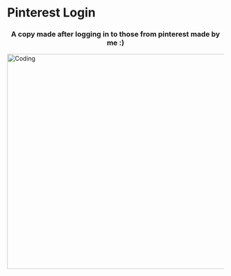 # Pinterest Login

<h3 align="center">A copy made after logging in to those from pinterest made by me :)</h3>

<img align="center" alt="Coding" width="650" height="500" src="https://c.tenor.com/GfSX-u7VGM4AAAAC/coding.gif">

